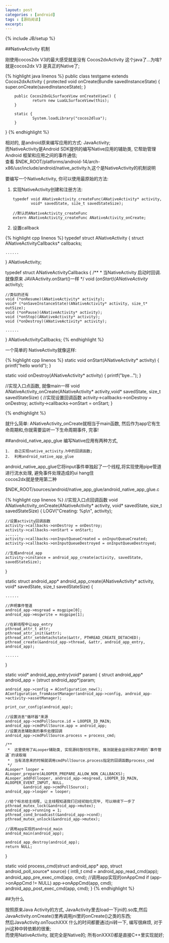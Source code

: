 ```yaml
---
layout: post
categories : [android]
tags : [源码阅读]
excerpt:
---
```

{% include JB/setup %}

##NativeActivity 机制

刚使用cocos2dx V3的最大感受就是没有 Cocos2dxActivity 这个java了...为啥? 就是cocos2dx V3 是真正的Native了;

{% highlight java linenos %}
public class testgame extends Cocos2dxActivity {
        protected void onCreate(Bundle savedInstanceState) {
                super.onCreate(savedInstanceState);
        }

        public Cocos2dxGLSurfaceView onCreateView() {
                return new LuaGLSurfaceView(this);
        }

        static {
                System.loadLibrary("cocos2dlua");
        }
}
{% endhighlight %}

相对的, 是android原来编写应用的方式: JavaActivity;   
而NativeActivity是Android SDK提供的编写Native应用的辅助类, 它帮助管理Android 框架和应用之间的事件通信;   
查看 $NDK_ROOT/platforms/android-14/arch-x86/usr/include/android/native_activity.h,这个是NativeActivity的机制说明

<!-- more -->

要编写一个NativeActivity, 你可以使用最原始的方法:

1.  实现NativeActivity创建和注册方法:

        typedef void ANativeActivity_createFunc(ANativeActivity* activity,
                void* savedState, size_t savedStateSize);

        //默认的ANativeActivity_createFunc
        extern ANativeActivity_createFunc ANativeActivity_onCreate;

1.  设置callback

{% highlight cpp linenos %}
typedef struct ANativeActivity {
    struct ANativeActivityCallbacks* callbacks;

    ......

} ANativeActivity;

typedef struct ANativeActivityCallbacks {
    /**
     * 当NativeActivity 启动时回调.  就像原来 JAVAActivity.onStart()一样
     */
    void (*onStart)(ANativeActivity* activity);

    //类似的还有
    void (*onResume)(ANativeActivity* activity);
    void* (*onSaveInstanceState)(ANativeActivity* activity, size_t* outSize);
    void (*onPause)(ANativeActivity* activity);
    void (*onStop)(ANativeActivity* activity);
    void (*onDestroy)(ANativeActivity* activity);

    ......

} ANativeActivityCallbacks;
{% endhighlight %}

一个简单的 NativeActivity就像这样:

{% highlight cpp linenos %}
static void onStart(ANativeActivity* activity) {
    printf("hello world");
}

static void onDestroy(ANativeActivity* activity) {
    printf("bye...");
}

//实现入口点函数, 就像main一样
void ANativeActivity_onCreate(ANativeActivity* activity,void* savedState, size_t savedStateSize) {
    //实现设置回调函数
    activity->callbacks->onDestroy = onDestroy;
    activity->callbacks->onStart = onStart;
}

{% endhighlight %}

就什么简单: ANativeActivity_onCreate就相当于main函数, 然后作为app它有生命周期和,你就需要监听一下生命周期事件, 完事!

##android_native_app_glue
编写Native应用有两种方式,   

    1.  自己实现native_activity.h中的回调函数; 
    2.  利用android_native_app_glue 

android_native_app_glue它将input事件单独起了一个线程,将实现使用pipe管道进行流水处理, 避免事件处理造成的ui hang住   
cocos2dx就是使用第二种   

$NDK_ROOT/sources/android/native_app_glue/android_native_app_glue.c

{% highlight cpp linenos %}
//实现入口点回调函数
void ANativeActivity_onCreate(ANativeActivity* activity,
        void* savedState, size_t savedStateSize) {
    LOGV("Creating: %p\n", activity);

    //设置activity回调函数
    activity->callbacks->onDestroy = onDestroy;
    activity->callbacks->onStart = onStart;
    ......
    activity->callbacks->onInputQueueCreated = onInputQueueCreated;
    activity->callbacks->onInputQueueDestroyed = onInputQueueDestroyed;

    //生成android_app
    activity->instance = android_app_create(activity, savedState, savedStateSize);
}

static struct android_app* android_app_create(ANativeActivity* activity,
        void* savedState, size_t savedStateSize) {

    ......

    //声明事件管道
    android_app->msgread = msgpipe[0];
    android_app->msgwrite = msgpipe[1];

    //在新线程中让app_entry
    pthread_attr_t attr;
    pthread_attr_init(&attr);
    pthread_attr_setdetachstate(&attr, PTHREAD_CREATE_DETACHED);
    pthread_create(&android_app->thread, &attr, android_app_entry, android_app);

    ......
}

static void* android_app_entry(void* param) {
    struct android_app* android_app = (struct android_app*)param;

    android_app->config = AConfiguration_new();
    AConfiguration_fromAssetManager(android_app->config, android_app->activity->assetManager);

    print_cur_config(android_app);

    //设置消息"循环器"来源
    android_app->cmdPollSource.id = LOOPER_ID_MAIN;
    android_app->cmdPollSource.app = android_app;
    //设置消息辅助类的事件处理回调
    android_app->cmdPollSource.process = process_cmd;

    /**
     *  这里使用了ALooper辅助类, 实现源码暂时找不到, 推测就是会监听刚才声明的`事件管道`的读取端
     *  当有消息来的时候就调用cmdPollSource.process指定的回调函数process_cmd
     */
    ALooper* looper = ALooper_prepare(ALOOPER_PREPARE_ALLOW_NON_CALLBACKS);
    ALooper_addFd(looper, android_app->msgread, LOOPER_ID_MAIN, ALOOPER_EVENT_INPUT, NULL,
            &android_app->cmdPollSource);
    android_app->looper = looper;

    //给个标志给主线程, 让主线程知道我们已经初始化完毕, 可以继续下一步了
    pthread_mutex_lock(&android_app->mutex);
    android_app->running = 1;
    pthread_cond_broadcast(&android_app->cond);
    pthread_mutex_unlock(&android_app->mutex);

    //调用app实现的android_main
    android_main(android_app);

    android_app_destroy(android_app);
    return NULL;
}

static void process_cmd(struct android_app* app, struct android_poll_source* source) {
    int8_t cmd = android_app_read_cmd(app);
    android_app_pre_exec_cmd(app, cmd);
    //调用app实现的onAppCmd
    if (app->onAppCmd != NULL) app->onAppCmd(app, cmd);
    android_app_post_exec_cmd(app, cmd);
}
{% endhighlight %}

##为什么

按照原来Java Activity的方式, JavaActivity里去load一下jni的.so库,然后JavaActivity.onCreate()里再调用jni里的onCreate()之类的东西;   
然后JavaActivity.onTouchXXX 什么的时间都要通过jni转一下, 编写很麻烦, 对于jni这种中转依赖的很重;   
而使用NativeActivity, 就完全是Native的; 所有onXXX()都是直接C++里实现就好;   









